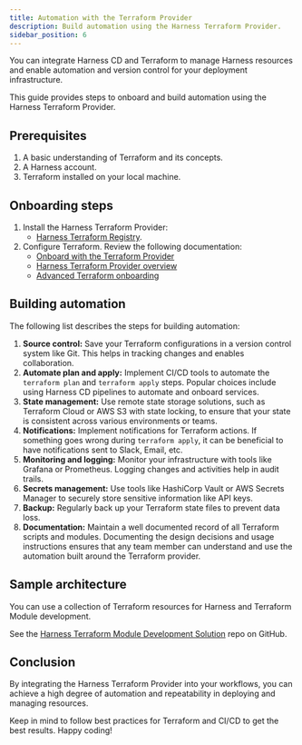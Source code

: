 ```yaml
---
title: Automation with the Terraform Provider
description: Build automation using the Harness Terraform Provider.
sidebar_position: 6
---
```


You can integrate Harness CD and Terraform to manage Harness resources and enable automation and version control for your deployment infrastructure.

This guide provides steps to onboard and build automation using the Harness Terraform Provider.

## Prerequisites

1. A basic understanding of Terraform and its concepts.
2. A Harness account.
3. Terraform installed on your local machine.


## Onboarding steps

1. Install the Harness Terraform Provider:
    - [Harness Terraform Registry](https://registry.terraform.io/providers/harness/harness).
2. Configure Terraform. Review the following documentation: 
     - [Onboard with the Terraform Provider](/docs/platform/automation/terraform/onboard-terraform-provider)
     - [Harness Terraform Provider overview](/docs/platform/automation/terraform/harness-terraform-provider-overview)
     - [Advanced Terraform onboarding](/docs/platform/automation/terraform/advanced-terraform-onboarding)

## Building automation

The following list describes the steps for building automation:

1. **Source control:** Save your Terraform configurations in a version control system like Git. This helps in tracking changes and enables collaboration.
2. **Automate plan and apply:** Implement CI/CD tools to automate the `terraform plan` and `terraform apply` steps. Popular choices include using Harness CD pipelines to automate and onboard services. 
3. **State management:** Use remote state storage solutions, such as Terraform Cloud or AWS S3 with state locking, to ensure that your state is consistent across various environments or teams.
4. **Notifications:** Implement notifications for Terraform actions. If something goes wrong during `terraform apply`, it can be beneficial to have notifications sent to Slack, Email, etc.
5. **Monitoring and logging:** Monitor your infrastructure with tools like Grafana or Prometheus. Logging changes and activities help in audit trails.
6. **Secrets management:** Use tools like HashiCorp Vault or AWS Secrets Manager to securely store sensitive information like API keys.
7. **Backup:** Regularly back up your Terraform state files to prevent data loss.
8. **Documentation:** Maintain a well documented record of all Terraform scripts and modules. Documenting the design decisions and usage instructions ensures that any team member can understand and use the automation built around the Terraform provider.

## Sample architecture

You can use a collection of Terraform resources for Harness and Terraform Module development.

See the [Harness Terraform Module Development Solution](https://github.com/harness-community/solutions-architecture/tree/main/terraform-development-factory) repo on GitHub.

## Conclusion

By integrating the Harness Terraform Provider into your workflows, you can achieve a high degree of automation and repeatability in deploying and managing resources. 

Keep in mind to follow best practices for Terraform and CI/CD to get the best results. Happy coding!


